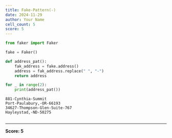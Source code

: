 ```yaml
---
title: Fake-Pattern(-)
date: 2024-11-29
author: Your Name
cell_count: 5
score: 5
---
```


```python
from faker import Faker
```


```python
fake = Faker()
```


```python
def address_pat():
    fak_address = fake.address()
    address = fak_address.replace(" ", "-")
    return address
```


```python
for _ in range(2):
    print(address_pat())
```

    881-Cynthia-Summit
    Port-Paulabury,-OR-66193
    34627-Thompson-Glen-Suite-767
    Hayleystad,-ND-50275



```python

```


---
**Score: 5**
